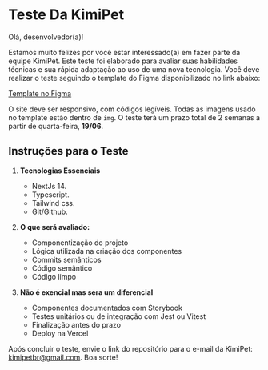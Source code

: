 # Teste Da KimiPet

Olá, desenvolvedor(a)!

Estamos muito felizes por você estar interessado(a) em fazer parte da equipe KimiPet. Este teste foi elaborado para avaliar suas habilidades técnicas e sua rápida adaptação ao uso de uma nova tecnologia. Você deve realizar o teste seguindo o template do Figma disponibilizado no link abaixo:

[Template no Figma](https://www.figma.com/proto/QW6j6oDqQlIWFgJog8lOmq/Kimipet?node-id=1430-14466&t=2lToKUe9o1lHr4Yb-1&starting-point-node-id=1430%3A14466)

O site deve ser responsivo, com códigos legíveis. Todas as imagens usado no template estão dentro de `img`. O teste terá um prazo total de 2 semanas a partir de quarta-feira, **19/06**.

## Instruções para o Teste

1. **Tecnologias Essenciais**

   - NextJs 14.
   - Typescript.
   - Tailwind css.
   - Git/Github.

2. **O que será avaliado:**

   - Componentização do projeto
   - Lógica utilizada na criação dos componentes
   - Commits semânticos
   - Código semântico
   - Código limpo

3. **Não é exencial mas sera um diferencial**
   - Componentes documentados com Storybook
   - Testes unitários ou de integração com Jest ou Vitest
   - Finalização antes do prazo
   - Deploy na Vercel

Após concluir o teste, envie o link do repositório para o e-mail da KimiPet: kimipetbr@gmail.com. Boa sorte!
